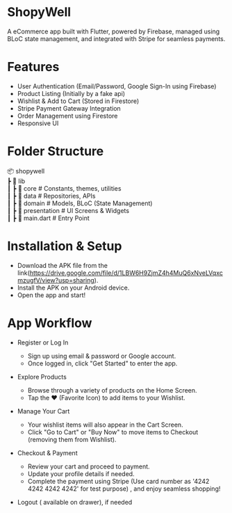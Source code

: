 # ShopyWell

A eCommerce app built with Flutter, powered by Firebase, managed using BLoC state management, and integrated with Stripe for seamless payments.

# Features
 * User Authentication (Email/Password, Google Sign-In using Firebase)
 * Product Listing (Initially by a fake api) 
 * Wishlist & Add to Cart  (Stored in Firestore)
 * Stripe Payment Gateway Integration
 * Order Management using Firestore
 * Responsive UI 

 # Folder Structure
  📦 shopywell  
  ┣ 📂 lib  
  ┃ ┣ 📂 core             # Constants, themes, utilities  
  ┃ ┣ 📂 data             # Repositories, APIs  
  ┃ ┣ 📂 domain           # Models, BLoC (State Management)  
  ┃ ┣ 📂 presentation     # UI Screens & Widgets  
  ┃ ┣ 📜 main.dart        # Entry Point  

# Installation & Setup
  * Download the APK file from the link(https://drive.google.com/file/d/1LBW6H9ZjmZ4h4MuQ6xNveLVqxcmzugfV/view?usp=sharing).
  * Install the APK on your Android device.
  * Open the app and start! 

# App Workflow 
  * Register or Log In
    * Sign up using email & password or Google account.
    * Once logged in, click "Get Started" to enter the app.

  * Explore Products 
    * Browse through a variety of products on the Home Screen.
    * Tap the ❤️ (Favorite Icon) to add items to your Wishlist.

  * Manage Your Cart 
    * Your wishlist items will also appear in the Cart Screen.
    * Click "Go to Cart" or "Buy Now" to move items to Checkout (removing them from Wishlist).

  * Checkout & Payment 
    * Review your cart and proceed to payment.
    * Update your profile details if needed. 
    * Complete the payment using Stripe (Use card number as '4242 4242 4242 4242' for test purpose) , and enjoy seamless shopping!

  * Logout ( available on drawer), if needed



